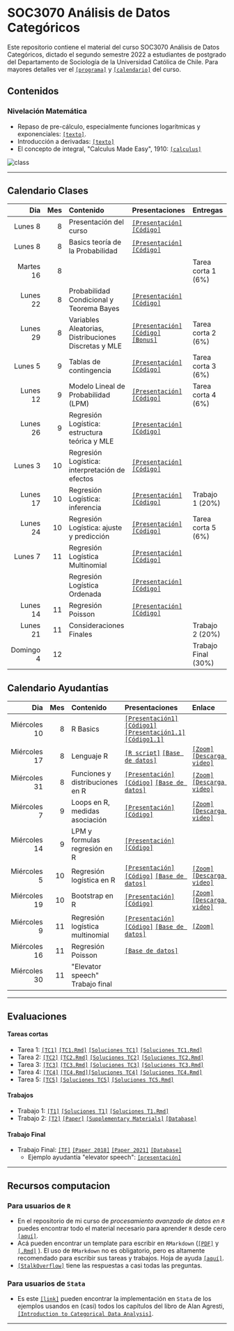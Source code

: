 # SOC3070 Análisis de Datos Categóricos

Este repositorio contiene el material del curso SOC3070 Análisis de Datos Categóricos, dictado el segundo semestre 2022 a estudiantes de postgrado del Departamento de Sociología de la Universidad Católica de Chile. Para mayores detalles ver el [`[programa]`](files/syllabus_soc3070.pdf) y [`[calendario]`](#Calendario) del curso.

## Contenidos

### Nivelación Matemática

- Repaso de pre-cálculo, especialmente funciones logarítmicas y exponenciales: [`[texto]`](files/pre_calculo.pdf).
- Introducción a derivadas: [`[texto]`](https://www.mathsisfun.com/calculus/derivatives-introduction.html)
- El concepto de integral, "Calculus Made Easy", 1910: [`[calculus]`](files/calculus_easy.jpg)

![class](files/class.png)

---

## Calendario Clases

| Dia          | Mes  | Contenido                                             | Presentaciones | Entregas            | 
| ---:         | ---: | :---------------------------------------------------- | :------------- | :-------------      | 
| Lunes 8      | 8    | Presentación del curso                                | [`[Presentación]`](https://mebucca.github.io/cda_soc3070/slides/class_0/class_0#1) [`[Código]`](slides/class_0/class_0.Rmd)                 |                     |
| Lunes 8      | 8    | Basics teoría de la Probabilidad                      | [`[Presentación]`](https://mebucca.github.io/cda_soc3070/slides/class_1/class_1#1) [`[Código]`](slides/class_1/class_1.Rmd)                |                     |
| Martes 16     | 8    |             |                | Tarea corta 1 (6%)  |
| Lunes 22     | 8    | Probabilidad Condicional y Teorema Bayes              |   [`[Presentación]`](https://mebucca.github.io/cda_soc3070/slides/class_2/class_2#1) [`[Código]`](slides/class_2/class_2.Rmd)             | |
| Lunes 29     | 8    | Variables Aleatorias, Distribuciones Discretas y MLE  |    [`[Presentación]`](https://mebucca.github.io/cda_soc3070/slides/class_3/class_3#1) [`[Código]`](slides/class_3/class_3.Rmd)    [`[Bonus]`](https://mebucca.github.io/cda_soc3070/slides/class_4/class_4#1)        | Tarea corta 2 (6%)  |
| Lunes 5      | 9    | Tablas de contingencia                                |[`[Presentación]`](https://mebucca.github.io/cda_soc3070/slides/class_5/class_5#1) [`[Código]`](slides/class_5/class_5.Rmd)                | Tarea corta 3 (6%)  |                  
| Lunes 12     | 9    | Modelo Lineal de Probabilidad (LPM)                   | [`[Presentación]`](https://mebucca.github.io/cda_soc3070/slides/class_7/class_7#1) [`[Código]`](slides/class_7/class_7.Rmd)                 | Tarea corta 4 (6%)  |
| Lunes 26     | 9    | Regresión Logística: estructura teórica y MLE         | [`[Presentación]`](https://mebucca.github.io/cda_soc3070/slides/class_9/class_9#1) [`[Código]`](slides/class_9/class_9.Rmd)               |                     |
| Lunes 3      | 10   | Regresión Logística: interpretación de efectos        | [`[Presentación]`](https://mebucca.github.io/cda_soc3070/slides/class_10/class_10#1) [`[Código]`](slides/class_10/class_10.Rmd)               |                     |
| Lunes 17     | 10   | Regresión Logística: inferencia                       | [`[Presentación]`](https://mebucca.github.io/cda_soc3070/slides/class_11/class_11#1) [`[Código]`](slides/class_11/class_11.Rmd)               |  Trabajo 1 (20%)    |
| Lunes 24     | 10   | Regresión Logística: ajuste y predicción              | [`[Presentación]`](https://mebucca.github.io/cda_soc3070/slides/class_12/class_12#1) [`[Código]`](slides/class_12/class_12.Rmd)               |  Tarea corta 5 (6%) |
| Lunes 7      | 11   | Regresión Logística Multinomial                       | [`[Presentación]`](https://mebucca.github.io/cda_soc3070/slides/class_13/class_13#1) [`[Código]`](slides/class_13/class_13.Rmd)               |                     |
|              |      | Regresión Logística Ordenada                          | [`[Presentación]`](https://mebucca.github.io/cda_soc3070/slides/class_14/class_14#1) [`[Código]`](slides/class_14/class_14.Rmd)               |                     |
| Lunes 14     | 11   | Regresión Poisson                                     | [`[Presentación]`](https://mebucca.github.io/cda_soc3070/slides/class_15/class_15#1) [`[Código]`](slides/class_15/class_15.Rmd)               |                     |
| Lunes 21     | 11   | Consideraciones Finales                               |                |  Trabajo 2 (20%)    |
| Domingo 4    | 12   |                                                       |                | Trabajo Final (30%) |



## Calendario Ayudantías

| Dia          | Mes  | Contenido                                       | Presentaciones | Enlace           | 
| ---:         | ---: | :----------                                     | :------------- |   :------------- |
| Miércoles 10 | 8    | R Basics                                        | [`[Presentación1]`](ta/ta_1/ta_1.pdf) [`[Código1]`](ta/ta_1/ta_1.Rmd) [`[Presentación1.1]`](ta/ta_1/ta_1_2.pdf) [`[Código1.1]`](ta/ta_1/ta_1_2.Rmd)                |                | 
| Miércoles 17 | 8    | Lenguaje R                                      | [`[R script]`](ta/ta_2/ta_2.R)  [`[Base de datos]`](ta/ta_2/base_OCS.xlsx)         |   [`[Zoom]`](https://us02web.zoom.us/j/81771419396?pwd=cWZKR2dDVHZvZlpTb2VIUDdsL3hoUT09) [`[Descarga video]`](https://us02web.zoom.us/rec/share/H8_yxlFuCoxvU2tm7KiOCxhQgrq12vRJzW_r_3H9YFqxO85qn2qRruvrRnlnmEo3.wF-xnfJm2n3RQcGc)             |
| Miércoles 31 | 8    | Funciones y distribuciones en R                 | [`[Presentación]`](ta/ta_3/ta_3.pdf) [`[Código]`](ta/ta_3/ta_3.Rmd) [`[Base de datos]`](ta/ta_3/data_OCS.Rdata)              | [`[Zoom]`](https://us02web.zoom.us/j/82723687266?pwd=WU5pcmNqOGk0VTdYdStScHAvQmVUdz09) [`[Descarga video]`](https://us02web.zoom.us/rec/share/9OGfMKCpnbOInT_gtHSH_p39GsoNE1deUukhuuAu-7PowKcPZ7b9S7tKMzCulV4X.CT1mE9GX7qPwrQ6Z)   | 
| Miércoles 7  | 9    | Loops en R, medidas asociación                  |  [`[Presentación]`](ta/ta_4/ta_4.pdf) [`[Código]`](ta/ta_4/ta_4.Rmd)        | [`[Zoom]`](https://us02web.zoom.us/j/82000036979?pwd=cFNJeWIwSFE2bnpyMjE0KzRMQnBqdz09) [`[Descarga video]`](https://us02web.zoom.us/rec/share/dJC9k6BECq6Q-YnNvRm2sqcyyPFudaiQYA-c5qrN-yOgu7VqgUrqedbuV-UD_wqf.s4GCq267BHEjDMwf)  |
| Miércoles 14 | 9    | LPM y formulas regresión en R                   |  [`[Presentación]`](ta/ta_5/ta_5.pdf) [`[Código]`](ta/ta_5/ta_5.Rmd)             | 
| Miércoles 5  | 10   | Regresión logística en R                        | [`[Presentación]`](ta/ta_6/ta_6.pdf) [`[Código]`](ta/ta_6/ta_6.Rmd)  [`[Base de datos]`](ta/ta_6/data_OCS_2.RData)                | [`[Zoom]`](https://us02web.zoom.us/j/81187890211?pwd=bkswRmUrUk1mU1YzbTVNcWNTUkJlZz09) [`[Descarga video]`](https://us02web.zoom.us/rec/share/T8hNew7SG5mT1XX3BgJxdQUcebsmBGbs7l01REqukS2H6zEx42A218EYeYM8OvHy.krqgUrra2wtEXoXa)|
| Miércoles 19 | 10   | Bootstrap en R                                  | [`[Presentación]`](ta/ta_7/ta_7.pdf) [`[Código]`](ta/ta_7/ta_7.Rmd)               | [`[Zoom]`](https://us02web.zoom.us/j/83035144157?pwd=T2V0d2d2YmxYbDduVTlSQ1F1Q2M1dz09) [`[Descarga video]`](https://us02web.zoom.us/rec/share/Dj3NcZp8NV2U5-huLYtFncr38tF8k6SrFLBrrzcb_T4f-ql1V2Mo96fNuFmWxxJP.iwy9vvY0s4b2f03K)|
| Miércoles 9  | 11   | Regresión logística multinomial                 | [`[Presentación]`](ta/ta_8/ta_8.pdf) [`[Código]`](ta/ta_8/ta_8.Rmd)  [`[Base de datos]`](ta/ta_8/data_OCS_3.Rdata)    |  [`[Zoom]`](https://us02web.zoom.us/j/86481086541?pwd=c0tQWGFkRzEwN0NIWFpBanNOOTRCdz09) |
| Miércoles 16 | 11   | Regresión Poisson                               |  [`[Base de datos]`](ta/ta_9/NES_2004.RData)              | |
| Miércoles 30 | 11   | "Elevator speech" Trabajo final                 |                | |


---

## Evaluaciones

#### Tareas cortas

- Tarea 1: [`[TC1]`](homework/tc_1.pdf) [`[TC1.Rmd]`](homework/tc_1.Rmd) [`[Soluciones TC1]`](homework/tc_1_answers.pdf) [`[Soluciones TC1.Rmd]`](homework/tc_1_answers.Rmd)
- Tarea 2: [`[TC2]`](homework/tc_2.pdf) [`[TC2.Rmd]`](homework/tc_2.Rmd) [`[Soluciones TC2]`](homework/tc_2_answers.pdf) [`[Soluciones TC2.Rmd]`](homework/tc_2_answers.Rmd)
- Tarea 3: [`[TC3]`](homework/tc_3.pdf) [`[TC3.Rmd]`](homework/tc_3.Rmd) [`[Soluciones TC3]`](homework/tc_3_answers.pdf) [`[Soluciones TC3.Rmd]`](homework/tc_3_answers.Rmd)
- Tarea 4: [`[TC4]`](homework/tc_4.pdf) [`[TC4.Rmd]`](homework/tc_4.Rmd)[`[Soluciones TC4]`](homework/tc_4_answers.pdf) [`[Soluciones TC4.Rmd]`](homework/tc_4_answers.Rmd)
- Tarea 5: [`[TC5]`](homework/tc_5.pdf) [`[Soluciones TC5]`](homework/tc_5_answers.pdf) [`[Soluciones TC5.Rmd]`](homework/tc_5_answers.Rmd)

#### Trabajos

- Trabajo 1: [`[T1]`](https://mebucca.github.io/cda_soc3070/homework/t_1/t_1#1) [`[Soluciones T1]`](https://mebucca.github.io/cda_soc3070/homework/t_1/t_1_answers#1) [`[Soluciones T1.Rmd]`](homework/t_1/t_1_answers.Rmd)
- Trabajo 2: [`[T2]`](https://mebucca.github.io/cda_soc3070/homework/t_2/t_2#1) [`[Paper]`](homework/t_1/paper.pdf) [`[Supplementary Materials]`](homework/t_1/sm.pdf) [`[Database]`](homework/t_2/data_t_2.csv)

#### Trabajo Final

- Trabajo Final: [`[TF]`](https://mebucca.github.io/cda_soc3070/homework/tf/tf#1) [`[Paper 2018]`](homework/tf/Silberzahn-etal-2018.pdf) [`[Paper 2021]`](homework/tf/Auspurg-Bruderl-2021.pdf) [`[Database]`](homework/tf/redcard_data.csv)
    - Ejemplo ayudantía "elevator speech": [`[presentación]`](https://mebucca.github.io/cda_soc3070/homework/tf/elevator_speech#1) 

---


## Recursos computacion

### Para usuarios de `R`

  - En el repositorio de mi curso de *procesamiento avanzado de datos en `R`* puedes encontrar todo el material necesario para aprender `R` desde cero [`[aquí]`](https://mebucca.github.io/dar_soc4001/).
  - Acá pueden encontrar un template para escribir en `RMarkdown` ([`[PDF]`](files/template_rmarkdown.pdf) y [`[.Rmd]`](files/template_rmarkdown.Rmd) ). El uso de `RMarkdown` no es obligatorio, pero es altamente recomendado para escribir sus tareas y trabajos. Hoja de ayuda [`[aquí]`](https://rstudio-pubs-static.s3.amazonaws.com/330387_5a40ca72c3b14824acedceb7d34618d1.html).
  - [`[StalkOverflow]`](https://stackoverflow.com/) tiene las respuestas a casi todas las preguntas.
 

 ### Para usuarios de `Stata`

 - Es este [`[link]`](https://stats.idre.ucla.edu/other/examples/icda/) pueden encontrar la implementación en `Stata` de los ejemplos usandos en (casi) todos los capítulos del libro de Alan Agresti, [`[Introduction to Categorical Data Analysis]`](https://www.amazon.com/Introduction-Categorical-Data-Analysis/dp/0471226181). 

---

